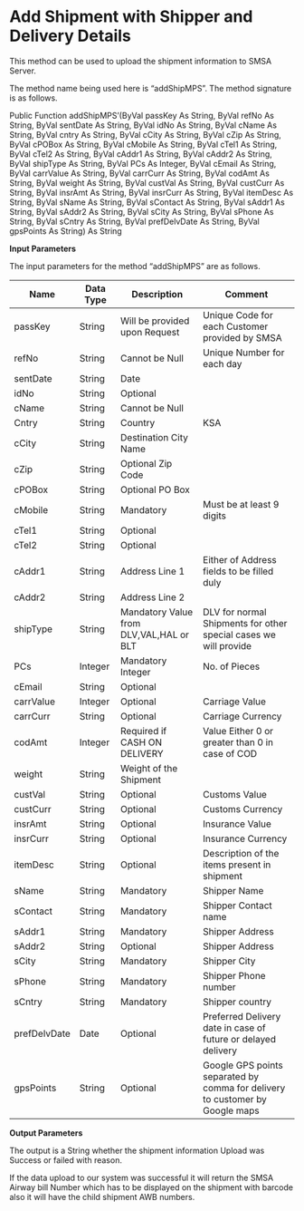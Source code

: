 Add Shipment with Shipper and Delivery Details
==============================================

This method can be used to upload the shipment information to SMSA Server.

The method name being used here is “addShipMPS”. The method signature is as follows.

Public Function addShipMPS’(ByVal passKey As String, ByVal refNo As String, ByVal sentDate As String, ByVal idNo As String, ByVal cName As String, ByVal cntry As String, ByVal cCity As String, ByVal cZip As String, ByVal cPOBox As String, ByVal cMobile As String, ByVal cTel1 As String, ByVal cTel2 As String, ByVal cAddr1 As String, ByVal cAddr2 As String, ByVal shipType As String, ByVal PCs As Integer, ByVal cEmail As String, ByVal carrValue As String, ByVal carrCurr As String, ByVal codAmt As String, ByVal weight As String, ByVal custVal As String, ByVal custCurr As String, ByVal insrAmt As String, ByVal insrCurr As String, ByVal itemDesc As String, ByVal sName As String, ByVal sContact As String, ByVal sAddr1 As String, ByVal sAddr2 As String, ByVal sCity As String, ByVal sPhone As String, ByVal sCntry As String, ByVal prefDelvDate As String, ByVal gpsPoints As String) As String

**Input Parameters**

The input parameters for the method “addShipMPS” are as follows.

| **Name**     | **Data Type** | **Description**                         | **Comment**                                                                  |
|--------------|---------------|-----------------------------------------|------------------------------------------------------------------------------|
| passKey      | String        | Will be provided upon Request           | Unique Code for each Customer provided by SMSA                               |
| refNo        | String        | Cannot be Null                          | Unique Number for each day                                                   |
| sentDate     | String        | Date                                    |                                                                              |
| idNo         | String        | Optional                                |                                                                              |
| cName        | String        | Cannot be Null                          |                                                                              |
| Cntry        | String        | Country                                 | KSA                                                                          |
| cCity        | String        | Destination City Name                   |                                                                              |
| cZip         | String        | Optional Zip Code                       |                                                                              |
| cPOBox       | String        | Optional PO Box                         |                                                                              |
| cMobile      | String        | Mandatory                               | Must be at least 9 digits                                                    |
| cTel1        | String        | Optional                                |                                                                              |
| cTel2        | String        | Optional                                |                                                                              |
| cAddr1       | String        | Address Line 1                          | Either of Address fields to be filled duly                                   |
| cAddr2       | String        | Address Line 2                          |                                                                              |
| shipType     | String        | Mandatory Value from DLV,VAL,HAL or BLT | DLV for normal Shipments for other special cases we will provide             |
| PCs          | Integer       | Mandatory Integer                       | No. of Pieces                                                                |
| cEmail       | String        | Optional                                |                                                                              |
| carrValue    | Integer       | Optional                                | Carriage Value                                                               |
| carrCurr     | String        | Optional                                | Carriage Currency                                                            |
| codAmt       | Integer       | Required if CASH ON DELIVERY            | Value Either 0 or greater than 0 in case of COD                              |
| weight       | String        | Weight of the Shipment                  |                                                                              |
| custVal      | String        | Optional                                | Customs Value                                                                |
| custCurr     | String        | Optional                                | Customs Currency                                                             |
| insrAmt      | String        | Optional                                | Insurance Value                                                              |
| insrCurr     | String        | Optional                                | Insurance Currency                                                           |
| itemDesc     | String        | Optional                                | Description of the items present in shipment                                 |
| sName        | String        | Mandatory                               | Shipper Name                                                                 |
| sContact     | String        | Mandatory                               | Shipper Contact name                                                         |
| sAddr1       | String        | Mandatory                               | Shipper Address                                                              |
| sAddr2       | String        | Optional                                | Shipper Address                                                              |
| sCity        | String        | Mandatory                               | Shipper City                                                                 |
| sPhone       | String        | Mandatory                               | Shipper Phone number                                                         |
| sCntry       | String        | Mandatory                               | Shipper country                                                              |
| prefDelvDate | Date          | Optional                                | Preferred Delivery date in case of future or delayed delivery                |
| gpsPoints    | String        | Optional                                | Google GPS points separated by comma for delivery to customer by Google maps |

**Output Parameters**

The output is a String whether the shipment information Upload was Success or failed with reason.

If the data upload to our system was successful it will return the SMSA Airway bill Number which has to be displayed on the shipment with barcode also it will have the child shipment AWB numbers.
